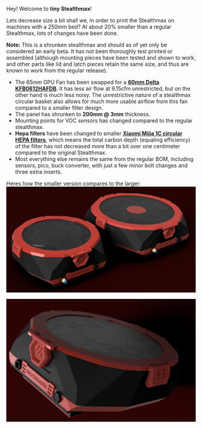 Hey! Welcome to **tiny Stealthmax**!

Lets decrease size a bit shall we, in order to print the Stealthmax on machines with a 250mm bed? At about 20% smaller than a regular Stealthmax, lots of changes have been done.

**Note:** This is a shrunken stealthmax and should as of yet only be considered an early beta. It has not been thoroughly test printed or assembled (although mounting pieces have been tested and shown to work, and other parts like lid and latch pieces retain the same size, and thus are known to work from the regular release).

- The 65mm GPU Fan has been swapped for a [**60mm Delta KFB0612HAFDB**](https://www.digikey.com/en/products/detail/delta-electronics/KFB0612HAFDB/9974259). It has less air flow at 9.15cfm unrestricted, but on the other hand is much less noisy. The unrestrictive nature of a stealthmax circular basket also allows for much more usable airflow from this fan compared to a smaller filter design.
- The panel has shrunken to **200mm @ 3mm** thickness.
- Mounting points for VOC sensors has changed compared to the regular stealthmax.
- **Hepa filters** have been changed to smaller [**Xiaomi Mijia 1C circular HEPA filters**](https://s.click.aliexpress.com/e/_EwnZuLl), which means the total carbon depth (equaling efficiency) of the filter has not decreased more than a bit over one centimeter compared to the original Stealthmax.
- Most everything else remains the same from the regular BOM, including sensors, pico, buck converter, with just a few minor bolt changes and three extra inserts.

Heres how the smaller version compares to the larger:
![StealthMax](./StealthMax_Size_Comparison.png)

![StealthMax](./SM25_exhaustmount.png)
